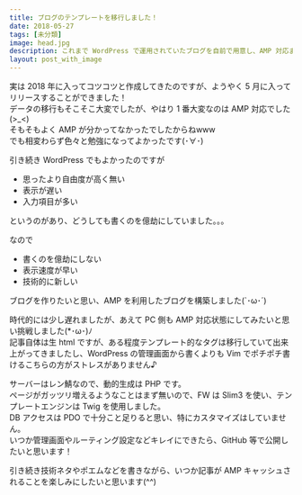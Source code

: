 ```yaml
---
title: ブログのテンプレートを移行しました！
date: 2018-05-27
tags: [未分類]
image: head.jpg
description: これまで WordPress で運用されていたブログを自前で用意し、AMP 対応まで実施しました(`･ω･´)
layout: post_with_image
---
```


実は 2018 年に入ってコツコツと作成してきたのですが、ようやく 5 月に入ってリリースすることができました！  
データの移行もそこそこ大変でしたが、やはり 1 番大変なのは AMP 対応でした(>_<)  
そもそもよく AMP が分かってなかったでしたからねwww  
でも相変わらず色々と勉強になってよかったです(･∀･)

引き続き WordPress でもよかったのですが

- 思ったより自由度が高く無い
- 表示が遅い
- 入力項目が多い

というのがあり、どうしても書くのを億劫にしていました。。。

なので

- 書くのを億劫にしない
- 表示速度が早い
- 技術的に新しい

ブログを作りたいと思い、AMP を利用したブログを構築しました(`･ω･´)

時代的には少し遅れましたが、あえて PC 側も AMP 対応状態にしてみたいと思い挑戦しました(*･ω･)ﾉ  
記事自体は生 html ですが、ある程度テンプレート的なタグは移行していて出来上がってきましたし、WordPress の管理画面から書くよりも Vim でポチポチ書けるこちらの方がストレスがありません♪

サーバーはレン鯖なので、動的生成は PHP です。  
ページがガッツリ増えるようなことはまず無いので、FW は Slim3 を使い、テンプレートエンジンは Twig を使用しました。  
DB アクセスは PDO で十分こと足りると思い、特にカスタマイズはしていません。  
いつか管理画面やルーティング設定などキレイにできたら、GitHub 等で公開したいと思います！

引き続き技術ネタやポエムなどを書きながら、いつか記事が AMP キャッシュされることを楽しみにしたいと思います(^^)